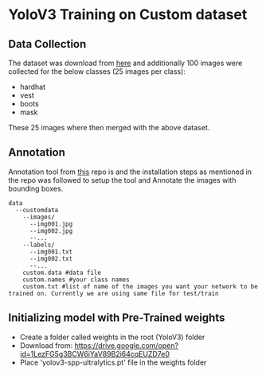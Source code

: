 # YoloV3 Training on Custom dataset

## Data Collection

The dataset was download from [here](https://drive.google.com/file/d/1sVSAJgmOhZk6UG7EzmlRjXfkzPxmpmLy/view) and additionally 100 images were collected for the below classes (25 images per class):
- hardhat
- vest
- boots
- mask

These 25 images where then merged with the above dataset.

## Annotation

Annotation tool from [this](https://github.com/miki998/YoloV3_Annotation_Tool) repo is and the installation steps as mentioned in the repo was followed to setup the tool and Annotate the images with bounding boxes.

    data
      --customdata
        --images/
          --img001.jpg
          --img002.jpg
          --...
        --labels/
          --img001.txt
          --img002.txt
          --...
        custom.data #data file
        custom.names #your class names
        custom.txt #list of name of the images you want your network to be trained on. Currently we are using same file for test/train


## Initializing model with Pre-Trained weights

- Create a folder called weights in the root (YoloV3) folder
- Download from: https://drive.google.com/open?id=1LezFG5g3BCW6iYaV89B2i64cqEUZD7e0
- Place 'yolov3-spp-ultralytics.pt' file in the weights folder




